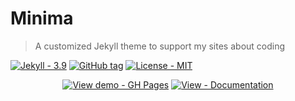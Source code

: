# Minima
> A customized Jekyll theme to support my sites about coding

[![Jekyll - 3.9](https://img.shields.io/badge/Jekyll-3.9-blue?logo=jekyll&logoColor=white)](https://jekyllrb.com)
[![GitHub tag](https://img.shields.io/github/tag/MichaelCurrin/minima?include_prereleases&sort=semver)](https://github.com/MichaelCurrin/minima/releases/)
[![License - MIT](https://img.shields.io/badge/License-MIT-blue)](#license)


<div align="center">
    
[![View demo - GH Pages](https://img.shields.io/badge/View_demo-GH_Pages-green?style=for-the-badge)](https://michaelcurrin.github.io/minima/)
[![View - Documentation](https://img.shields.io/badge/View-Documentation-blue?style=for-the-badge)](/docs/)

</div>
